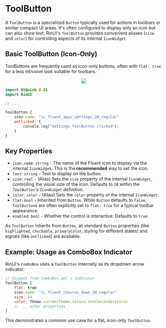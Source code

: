 # ToolButton

A `ToolButton` is a specialized `Button` typically used for actions in toolbars or similar compact UI areas. It's often configured to display only an icon but can also show text. RinUI's `ToolButton` provides convenient aliases (`size` and `color`) for controlling aspects of its internal `IconWidget`.

## Basic ToolButton (Icon-Only)

ToolButtons are frequently used as icon-only buttons, often with `flat: true` for a less intrusive look suitable for toolbars.

<div align="center">
  <img src="/assets/images/BasicInput/ToolButton/toolbutton-icon.png"> <!-- Placeholder: image path to be confirmed or created -->
</div>

```qml
import QtQuick 2.15
import RinUI

// ...

ToolButton {
    icon.name: "ic_fluent_apps_settings_20_regular"
    onClicked: {
        console.log("Settings ToolButton clicked");
    }
}
```

## Key Properties

*   `icon.name`: `string` - The name of the Fluent icon to display via the internal `IconWidget`. This is the **recommended** way to set the icon.
*   `text`: `string` - Text to display on the button.
*   `size`: `real` - (Alias) Sets the `size` property of the internal `IconWidget`, controlling the visual size of the icon. Defaults to `20` within the `ToolButton`'s `IconWidget` definition.
*   `color`: `color` - (Alias) Sets the `color` property of the internal `IconWidget`.
*   `flat`: `bool` - Inherited from `Button`. While `Button` defaults to `false`, `ToolButton`s are often explicitly set to `flat: true` for a typical toolbar appearance.
*   `enabled`: `bool` - Whether the control is interactive. Defaults to `true`.

As `ToolButton` inherits from `Button`, all standard `Button` properties (like `highlighted`, `checkable`, `primaryColor`, styling for different states) and signals (like `onClicked`) are available.

## Example: Usage as ComboBox Indicator

RinUI's `ComboBox` uses a `ToolButton` internally as its dropdown arrow indicator:
```qml
// Snippet from ComboBox.qml's indicator
ToolButton {
    flat: true
    icon.name: "ic_fluent_chevron_down_20_regular"
    size: 14 
    color: Theme.currentTheme.colors.textSecondaryColor
    // ... other properties
}
```
This demonstrates a common use case for a flat, icon-only `ToolButton`.

```
